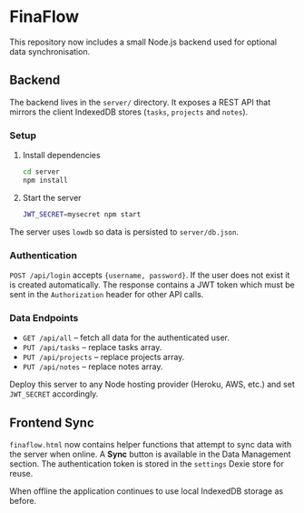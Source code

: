 # FinaFlow

This repository now includes a small Node.js backend used for optional data synchronisation.

## Backend

The backend lives in the `server/` directory. It exposes a REST API that mirrors the client IndexedDB stores (`tasks`, `projects` and `notes`).

### Setup

1. Install dependencies
   ```bash
   cd server
   npm install
   ```
2. Start the server
   ```bash
   JWT_SECRET=mysecret npm start
   ```

The server uses `lowdb` so data is persisted to `server/db.json`.

### Authentication

`POST /api/login` accepts `{username, password}`. If the user does not exist it is created automatically. The response contains a JWT token which must be sent in the `Authorization` header for other API calls.

### Data Endpoints

- `GET /api/all` – fetch all data for the authenticated user.
- `PUT /api/tasks` – replace tasks array.
- `PUT /api/projects` – replace projects array.
- `PUT /api/notes` – replace notes array.

Deploy this server to any Node hosting provider (Heroku, AWS, etc.) and set `JWT_SECRET` accordingly.

## Frontend Sync

`finaflow.html` now contains helper functions that attempt to sync data with the server when online. A **Sync** button is available in the Data Management section. The authentication token is stored in the `settings` Dexie store for reuse.

When offline the application continues to use local IndexedDB storage as before.
